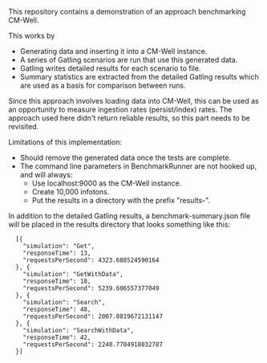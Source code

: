 This repository contains a demonstration of an approach benchmarking CM-Well.

This works by 
- Generating data and inserting it into a CM-Well instance.
- A series of Gatling scenarios are run that use this generated data.
- Gatling writes detailed results for each scenario to file.
- Summary statistics are extracted from the detailed Gatling results which are used
as a basis for comparison between runs.

Since this approach involves loading data into CM-Well, this can be used as
an opportunity to measure ingestion rates (persist/index) rates.
The approach used here didn't return reliable results,
so this part needs to be revisited.


Limitations of this implementation:
- Should remove the generated data once the tests are complete.
- The command line parameters in BenchmarkRunner are not hooked up,
and will always:
  - Use localhost:9000 as the CM-Well instance.
  - Create 10,000 infotons.
  - Put the results in a directory with the prefix "results-". 
  
In addition to the detailed Gatling results, a benchmark-summary.json file will be placed
in the results directory that looks something like this:

```
  [{
    "simulation": "Get",
    "responseTime": 13,
    "requestsPerSecond": 4323.688524590164
  }, {
    "simulation": "GetWithData",
    "responseTime": 18,
    "requestsPerSecond": 5239.606557377049
  }, {
    "simulation": "Search",
    "responseTime": 48,
    "requestsPerSecond": 2007.0819672131147
  }, {
    "simulation": "SearchWithData",
    "responseTime": 42,
    "requestsPerSecond": 2240.7704918032787
  }]
```